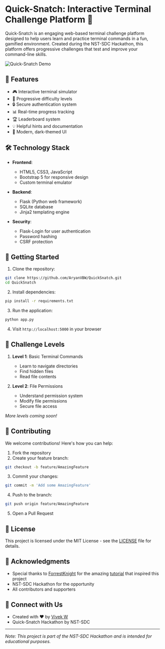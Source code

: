 # Quick-Snatch: Interactive Terminal Challenge Platform 🚀

Quick-Snatch is an engaging web-based terminal challenge platform designed to help users learn and practice terminal commands in a fun, gamified environment. Created during the NST-SDC Hackathon, this platform offers progressive challenges that test and improve your command-line skills.

![Quick-Snatch Demo](demo.gif)

## 🌟 Features

- 🎮 Interactive terminal simulator
- 🎯 Progressive difficulty levels
- 🔒 Secure authentication system
- 📊 Real-time progress tracking
- 🏆 Leaderboard system
- 💡 Helpful hints and documentation
- 🎨 Modern, dark-themed UI

## 🛠️ Technology Stack

- **Frontend**:
  - HTML5, CSS3, JavaScript
  - Bootstrap 5 for responsive design
  - Custom terminal emulator

- **Backend**:
  - Flask (Python web framework)
  - SQLite database
  - Jinja2 templating engine

- **Security**:
  - Flask-Login for user authentication
  - Password hashing
  - CSRF protection

## 🚀 Getting Started

1. Clone the repository:
```bash
git clone https://github.com/AryanVBW/QuickSnatch.git
cd QuickSnatch
```

2. Install dependencies:
```bash
pip install -r requirements.txt
```

3. Run the application:
```bash
python app.py
```

4. Visit `http://localhost:5000` in your browser

## 🎯 Challenge Levels

1. **Level 1**: Basic Terminal Commands
   - Learn to navigate directories
   - Find hidden files
   - Read file contents

2. **Level 2**: File Permissions
   - Understand permission system
   - Modify file permissions
   - Secure file access

*More levels coming soon!*

## 🤝 Contributing

We welcome contributions! Here's how you can help:

1. Fork the repository
2. Create your feature branch:
```bash
git checkout -b feature/AmazingFeature
```
3. Commit your changes:
```bash
git commit -m 'Add some AmazingFeature'
```
4. Push to the branch:
```bash
git push origin feature/AmazingFeature
```
5. Open a Pull Request

## 📝 License

This project is licensed under the MIT License - see the [LICENSE](LICENSE) file for details.

## 🙏 Acknowledgments

- Special thanks to [ForrestKnight](https://www.youtube.com/@fknight) for the amazing [tutorial](https://youtu.be/KtYby2QN0kQ?si=gTshuFyfizpJyiM-) that inspired this project
- NST-SDC Hackathon for the opportunity
- All contributors and supporters

## 🔗 Connect with Us

- Created with ❤️ by [Vivek W](https://github.com/AryanVBW)
- Quick-Snatch Hackathon by NST-SDC

---
*Note: This project is part of the NST-SDC Hackathon and is intended for educational purposes.*

